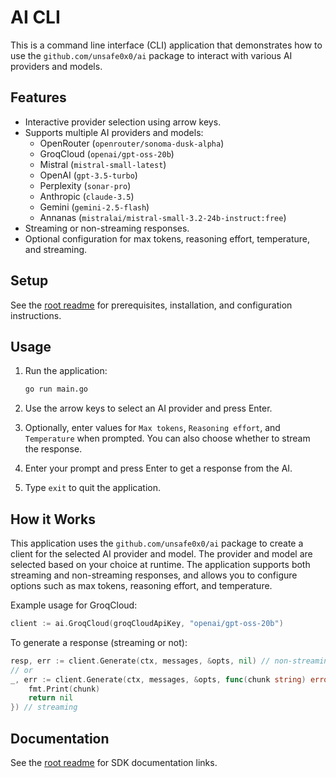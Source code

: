 # AI CLI


This is a command line interface (CLI) application that demonstrates how to use the `github.com/unsafe0x0/ai` package to interact with various AI providers and models.

## Features

-   Interactive provider selection using arrow keys.
-   Supports multiple AI providers and models:
    -   OpenRouter (`openrouter/sonoma-dusk-alpha`)
    -   GroqCloud (`openai/gpt-oss-20b`)
    -   Mistral (`mistral-small-latest`)
    -   OpenAI (`gpt-3.5-turbo`)
    -   Perplexity (`sonar-pro`)
    -   Anthropic (`claude-3.5`)
    -   Gemini (`gemini-2.5-flash`)
    -   Annanas (`mistralai/mistral-small-3.2-24b-instruct:free`)
-   Streaming or non-streaming responses.
-   Optional configuration for max tokens, reasoning effort, temperature, and streaming.


## Setup

See the [root readme](../readme.md) for prerequisites, installation, and configuration instructions.

## Usage

1.  Run the application:

    ```bash
    go run main.go
    ```

2.  Use the arrow keys to select an AI provider and press Enter.
3.  Optionally, enter values for `Max tokens`, `Reasoning effort`, and `Temperature` when prompted. You can also choose whether to stream the response.
4.  Enter your prompt and press Enter to get a response from the AI.
5.  Type `exit` to quit the application.

## How it Works


This application uses the `github.com/unsafe0x0/ai` package to create a client for the selected AI provider and model. The provider and model are selected based on your choice at runtime. The application supports both streaming and non-streaming responses, and allows you to configure options such as max tokens, reasoning effort, and temperature.

Example usage for GroqCloud:

```go
client := ai.GroqCloud(groqCloudApiKey, "openai/gpt-oss-20b")
```

To generate a response (streaming or not):

```go
resp, err := client.Generate(ctx, messages, &opts, nil) // non-streaming
// or
_, err := client.Generate(ctx, messages, &opts, func(chunk string) error {
    fmt.Print(chunk)
    return nil
}) // streaming
```


## Documentation

See the [root readme](../readme.md) for SDK documentation links.

